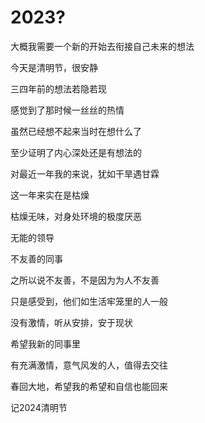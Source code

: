 # 2023?

大概我需要一个新的开始去衔接自己未来的想法

今天是清明节，很安静

三四年前的想法若隐若现

感觉到了那时候一丝丝的热情

虽然已经想不起来当时在想什么了

至少证明了内心深处还是有想法的

对最近一年我的来说，犹如干旱遇甘霖

这一年来实在是枯燥

枯燥无味，对身处环境的极度厌恶

无能的领导

不友善的同事

之所以说不友善，不是因为为人不友善

只是感受到，他们如生活牢笼里的人一般

没有激情，听从安排，安于现状

希望我新的同事里

有充满激情，意气风发的人，值得去交往

春回大地，希望我的希望和自信也能回来

记2024清明节
